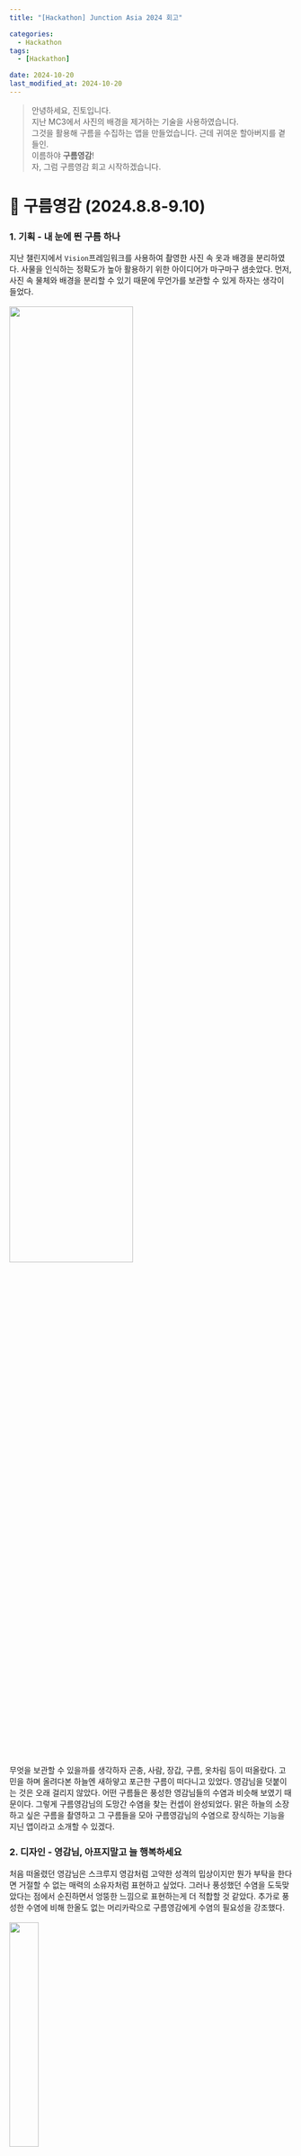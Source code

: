 ```yaml
---
title: "[Hackathon] Junction Asia 2024 회고"

categories:
  - Hackathon
tags:
  - [Hackathon]

date: 2024-10-20
last_modified_at: 2024-10-20
---
```


> 안녕하세요, 진토입니다.<br>
지난 MC3에서 사진의 배경을 제거하는 기술을 사용하였습니다.<br>
그것을 활용해 구름을 수집하는 앱을 만들었습니다. 근데 귀여운 할아버지를 곁들인.<br>
이름하야 **구름영감**! <br>
자, 그럼 구름영감 회고 시작하겠습니다.
> 

# 🌱 구름영감 (2024.8.8-9.10)

### 1. 기획 - 내 눈에 띈 구름 하나

지난 챌린지에서 `Vision`프레임워크를 사용하여 촬영한 사진 속 옷과 배경을 분리하였다. 사물을 인식하는 정확도가 높아 활용하기 위한 아이디어가 마구마구 샘솟았다. 먼저, 사진 속 물체와 배경을 분리할 수 있기 때문에 무언가를 보관할 수 있게 하자는 생각이 들었다. <br><br>
<img src="https://github.com/user-attachments/assets/9d514db1-142d-4d46-b6cb-142546db48de" align="center" width="66%"><br><br>
무엇을 보관할 수 있을까를 생각하자 곤충, 사람, 장갑, 구름, 옷차림 등이 떠올랐다. 고민을 하며 올려다본 하늘엔 새하얗고 포근한 구름이 떠다니고 있었다. 영감님을 덧붙이는 것은 오래 걸리지 않았다. 어떤 구름들은 풍성한 영감님들의 수염과 비슷해 보였기 때문이다. 그렇게 구름영감님의 도망간 수염을 찾는 컨셉이 완성되었다. 맑은 하늘의 소장하고 싶은 구름을 촬영하고 그 구름들을 모아 구름영감님의 수염으로 장식하는 기능을 지닌 앱이라고 소개할 수 있겠다.

### 2. 디자인 - 영감님, 아프지말고 늘 행복하세요

처음 떠올렸던 영감님은 스크루지 영감처럼 고약한 성격의 밉상이지만 뭔가 부탁을 한다면 거절할 수 없는 매력의 소유자처럼 표현하고 싶었다. 그러나 풍성했던 수염을 도둑맞았다는 점에서 순진하면서 엉뚱한 느낌으로 표현하는게 더 적합할 것 같았다. 추가로 풍성한 수염에 비해 한올도 없는 머리카락으로 구름영감에게 수염의 필요성을 강조했다.<br><br>
<img src="https://github.com/user-attachments/assets/b0ad2327-7f53-4e80-bf47-98f4a7b0bae8" align="center" width="32%"><br>
<br>
가장 신경을 쓴 것은 앱을 처음 실행하고 만나게 되는 온보딩 페이지이다. 나에게는 귀여운 아이디어이지만 구름과 수염의 연관관계가 유저에게는 직관적이지 않을 수 있어 온보딩을 통해 스토리를 자연스럽게 받아들이게 하고싶었다. 그래서 마치 게임 속 캐릭터가 말을 하는 것처럼 구현하였다. <br>
기본적인 동작은 앱 내에서 `카메라`로 구름을 촬영하여 `수염 보관함`에서 직접 영감님의 수염을 붙여볼 수 있다. 구름을 많이 수집할수록 영감님의 수염이 풍성해진다. 촬영한 구름과 더불어 함께 꾸밀 수 있는 `스킨` 같은 장식적인 요소를 더했다. 나만의 방식으로 꾸민 구름영감은 `공유`기능을 통해 친구들에게 공유하거나 저장할 수 있다.

### 3. 개발 - Yo soy el Sabio de las Nubes.

구조 설계는 유지보수성을 고려하여 UI와 비즈니스 로직의 분리하는 `MVVM 패턴`을 적용하였다.<br>
`Model`: 애플리케이션의 데이터 구조를 정의하며, 비즈니스 로직 및 네트워크 통신 등을 처리한다.<br>
`View`: 사용자 인터페이스(UI) 요소를 구성하며, 사용자와 상호작용하는 역할을 한다.<br>
`ViewModel`: View와 Model 사이의 중개자 역할을 하며, UI와 관련된 데이터를 가공하고 관리한다. View에서 발생하는 이벤트를 처리하고, Model에서 데이터를 가져와 View에 전달한다.<br>
데이터 저장방식은 `SwiftData`를 이용하여 수집하는 구름과 스킨들을 저장하였다. `SwiftData`는 SwiftUI와 긴밀하게 통합되어 있어 데이터 작업을 쉽게 할 수 있다는 장점이 있지만 iOS 17버전 이상의 기기에서만 사용 가능하다는 단점이 있다.<br>
앱 동작의 기본적인 로직은 다음과 같다.<br>
`BeardTrack` - 카메라를 사용해 구름을 촬영하고 `Vision`프레임워크를 이용해 불필요한 배경을 제거한다. 촬영된 사진에 따라 배경을 제거하지 못할 수도 있다. 이 경우에도 수염으로 사용할 수 있게 하였지만 정상 촬영된 구름과 결과화면에 차이를 두어 구현하였다. 촬영된 모든 사진은 결과화면에서 저장할 지를 선택할 수 있다.<br>
`BeardOverview` - 촬영된 구름을 저장할 경우 수염 보관함에 위치한다. 수염들을 선택하면 화면에 띄워지고 이를 `DragGesture`를 통해 움직임을 추가해 영감님의 얼굴에 나만의 방식으로 수염을 붙일 수 있다. 수염들의 위치를 초기화할 수 있고 각각 또는 전부 보관함에서 삭제할 수 있다.<br>
`BeardDesign` - 스킨과 같은 장식요소로 영감님을 꾸민다. 추후 다양한 스킨을 추가하고 해금시키는 요소로 발전시킬 계획이다.<br>
`Share` - 나만의 방식으로 꾸민 영감님을 공유하기 위해 `ShareLink`를 사용했다. `ShareLink`는 SwiftUI에서 콘텐츠를 공유할 수 있는 기능을 제공하는 구조체로 다양한 데이터를 쉽게 다른 앱이나 소셜 미디어로 공유할 수 있다.<br>
앱을 만든다면 한국 뿐 아닌 더 많은 유저를 만나고 싶다는 생각을 해왔다. iOS 앱에서 로컬라이징 구현을 위해 `Strings File` 혹은 `String Catalog`가 존재하고 나는 새로 생긴 `String Catalog` 방식을 사용하였다. `String Catalog` 파일이 생성된 상태에서 프로젝트를 빌드하면 Xcode에서 프로젝트의 텍스트들을 인식해서 키값을 자동으로 생성해준다. 자동으로 생성되지 않은 키값은 변수 및 파라미터의 타입을 `LocalizedStringKey`로 수정하여 빌드하면 자동으로 생성된다. 한국어를 기본 언어로 하고 영어와 스페인어의 로컬라이징을 진행하였다.<br>
<img src="https://github.com/user-attachments/assets/52c11be9-e6c2-43c2-8b7f-d716dee1b27f" align="center" width="66%"><br>
구현이 완료된 앱을 Xcode에서 `Archive`하여 App Store Connet로 옮겨 심사를 진행한다. 앱 홍보 이미지를 첨부하고 앱 정보를 입력하여 제출하면 심사 대기 상태가 된다. 하루 정도가 흘러 심사가 승인되지 않았다는 메일이 왔다. 앱 스토어 등록이 까다롭다는 이야기를 들어서 첫 시도에 큰 기대를 하지 않았다. 그럼에도 감사했던 점은 승인되지 않은 사유를 굉장히 상세하게 제공해주었다는 것이다. 예를 들어, 유저에게 카메라 권한을 받을 때의 이유를 자세히 적으라는 등의 사유였다.    

### 4. 결과 - 기획과 디자인을 명징하게 개발해낸 신랄하면서 처연한 구름영감
<img src="https://github.com/user-attachments/assets/4c46123b-2dc5-4be6-a6fd-8e1c16bb405b" align="center" width="32%"><br><br>
미승인 사유들을 수정하여 다시 심사를 신청했고 이틀이 되지않아 승인이 되었다는 메일이 왔다. 곧 바로 앱 스토어에서 내가 만든 앱을 확인할 수 있었다. 처음부터 끝까지 혼자 작업해 출시한 경우는 처음이었기에 구름영감은 내게 애착이 많이 가는 앱이다. 출시와 함께 끝이 나는 게 아니라 이제부터는 유저와 만날 수 있다는 것이 더욱이 기대가 되는 점이다. <br>
<img src="https://github.com/user-attachments/assets/f89cf327-d32d-4a53-a665-efb7916c6cc3" align="center"><br>
구름영감을 기획부터 디자인, 개발, 그리고 출시에 이르기까지의 과정은 큰 도전이자 배움의 연속이었다. 다양한 문제를 해결하며 기능을 구현하는 동안 실력과 자신감이 함께 성장했음을 느꼈다. 사용자 입장에서 더 나은 경험을 제공하기 위해 여러 번 수정하고 개선하면서 끈기와 창의성의 중요성을 다시금 깨달았다. 이 앱을 통해 얻은 모든 지식과 경험은 앞으로의 프로젝트에도 큰 자산이 될 것이라고 생각한다.

### 5. 이후 - 사용자 경험과 앱의 수익화의 상관관계
현재 기본으로 제공되고 있는 스킨의 종류를 더 다양화하여 사용자들이 선택의 폭을 넓힐 수 있도록 하고자 했다. 이를 통해 `인앱결제 시스템`을 도입하여 프리미엄 스킨을 구매할 수 있는 옵션을 제공하거나, `영상 시청 광고`를 통해 무료로 잠금 해제할 수 있는 기능을 추가하여 앱의 수익을 창출하고자 했다. 이렇게 함으로써 사용자 경험을 높이는 동시에 앱의 수익 구조를 강화하려고 했다.<br>
<p align="center">
<img src="https://github.com/user-attachments/assets/cad24f22-b930-4121-8d71-0e378755003e" align="center" width="32%">
<img src="https://github.com/user-attachments/assets/b2c2bd7e-07b5-487b-9006-d043c9eae9e1" align="center" width="32%">
</p>
<br> 
기존 방식은 `영상 시청 광고`를 통해 스킨을 개수만큼만 잠금 해제할 수 있어 광고 시청 횟수에 제한이 있었다. 이를 개선하기 위해 광고를 보면 포인트를 획득하고, 그 포인트로 스킨을 잠금 해제하는 방식으로 변경하였다. 포인트 획득 시 랜덤 요소를 추가해 여러 번 시도하도록 하여 광고 수익을 증대하였다. 또한, 광고만 제공하는 것이 사용자에게 부담이 될 수 있어, 매일 출석할 때 무료 포인트를 제공하는 시스템을 추가하였다.<br>
앱 스토어 바로가기 - [‎구름영감](https://apps.apple.com/kr/app/%EA%B5%AC%EB%A6%84%EC%98%81%EA%B0%90/id6636475497)
